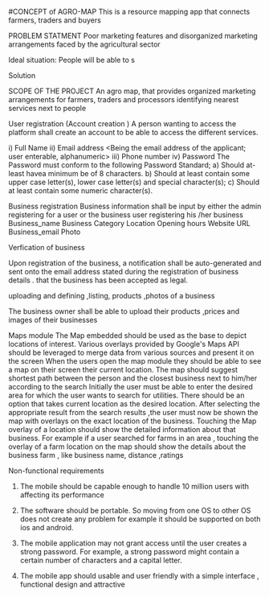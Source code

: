 #CONCEPT of  AGRO-MAP
This is a resource mapping app that connects farmers, traders and buyers


PROBLEM STATMENT
Poor  marketing features  and  disorganized marketing arrangements  faced by the agricultural sector 

Ideal situation: People will be able to s

Solution

SCOPE OF THE PROJECT
An agro map, that provides organized marketing arrangements for farmers, traders and processors identifying nearest   services next to people

User registration	(Account creation	)
	A person wanting to access the platform shall create an account to be able to access the different services.

i)	Full Name <user enterable>
ii)	Email address <Being the email address of the applicant; user enterable, alphanumeric>
iii)	Phone number
iv)	Password
           The Password must conform to the following Password Standard;
                   a)	Should at-least havea minimum be of 8 characters.
                   b)	Should at least contain some upper case letter(s), lower case letter(s) and special character(s);
                   c)	Should at least contain some numeric character(s).




Business registration
Business information shall be input by either the admin registering for a user or the  business user registering his /her business
Business_name
Business Category
Location
Opening hours
Website URL
Business_email
Photo



Verfication of business 

Upon registration of the business, a notification shall be auto-generated and sent onto the email address stated during the registration of business details . that the business has been accepted as legal.

uploading  and defining ,listing, products ,photos of a business

The business owner shall be able to upload their products ,prices and images of their businesses


Maps module
The Map embedded  should be used as the base to depict locations of interest.
Various overlays provided by Google's Maps API should be leveraged to merge data from various sources and present it on the screen
When the users open the map  module  they should be able to see a map on their screen their  current location.
The map should suggest shortest path between the person and the closest business next to him/her according to the search
Initially the user must be able to enter the desired area for which the user wants to search for utilities. There should be an option that takes current location as the desired location.
After selecting the appropriate result from the search results ,the user must now be shown the map with overlays on the exact location of the business. 
Touching the Map overlay of a location should show the detailed information about that business. For example if a user searched for farms in an area , touching the overlay of a farm  location on the map should show the details about the business farm  , like  business name, distance ,ratings


Non-functional requirements
1.	The mobile should be capable enough to handle 10 million users with affecting its performance

2.	The software should be portable. So moving from one OS to other OS does not create any problem for example it should be supported on both ios and android.

3.	The mobile  application may not grant access until the user creates a strong password. For example, a strong password might contain a certain number of characters and a capital letter.

4.	The mobile app  should usable and user friendly with  a simple interface , functional design  and attractive

